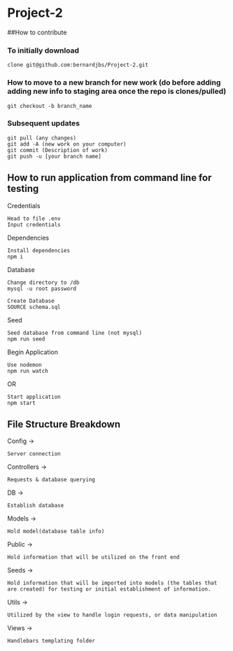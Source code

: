 # Project-2
##How to contribute

### To initially download
```
clone git@github.com:bernardjbs/Project-2.git
```

### How to move to a new branch for new work (do before adding adding new info to staging area once the repo is clones/pulled)
```
git checkout -b branch_name
```

### Subsequent updates
```
git pull (any changes)
git add -A (new work on your computer)
git commit (Description of work)
git push -u [your branch name]
```


## How to run application from command line for testing

Credentials
```
Head to file .env
Input credentials
```

Dependencies
```
Install dependencies
npm i
```

Database
```
Change directory to /db
mysql -u root password
```
```
Create Database
SOURCE schema.sql
```

Seed
```
Seed database from command line (not mysql)
npm run seed
```

Begin Application
```
Use nodemon
npm run watch
```
OR
```
Start application
npm start
```

## File Structure Breakdown

Config -> 
```
Server connection
```

Controllers -> 
```
Requests & database querying
```

DB -> 
```
Establish database
```

Models -> 
```
Hold model(database table info)
```

Public -> 
```
Hold information that will be utilized on the front end
```

Seeds -> 
```
Hold information that will be imported into models (the tables that are created) for testing or initial establishment of information.
```

Utils -> 
```
Utilized by the view to handle login requests, or data manipulation
```

Views -> 
```
Handlebars templating folder
```